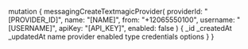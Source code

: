 mutation {
    messagingCreateTextmagicProvider(
        providerId: "[PROVIDER_ID]",
        name: "[NAME]",
        from: "+12065550100",
        username: "[USERNAME]",
        apiKey: "[API_KEY]",
        enabled: false
    ) {
        _id
        _createdAt
        _updatedAt
        name
        provider
        enabled
        type
        credentials
        options
    }
}
